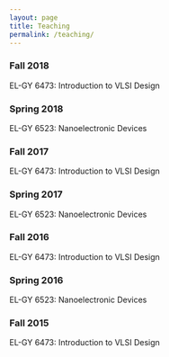 ```yaml
---
layout: page
title: Teaching
permalink: /teaching/
---
```


### Fall 2018
EL-GY 6473: Introduction to VLSI Design

### Spring 2018
EL-GY 6523: Nanoelectronic Devices 

### Fall 2017
EL-GY 6473: Introduction to VLSI Design

### Spring 2017
EL-GY 6523: Nanoelectronic Devices 

### Fall 2016
EL-GY 6473: Introduction to VLSI Design

### Spring 2016
EL-GY 6523: Nanoelectronic Devices 

### Fall 2015
EL-GY 6473: Introduction to VLSI Design
